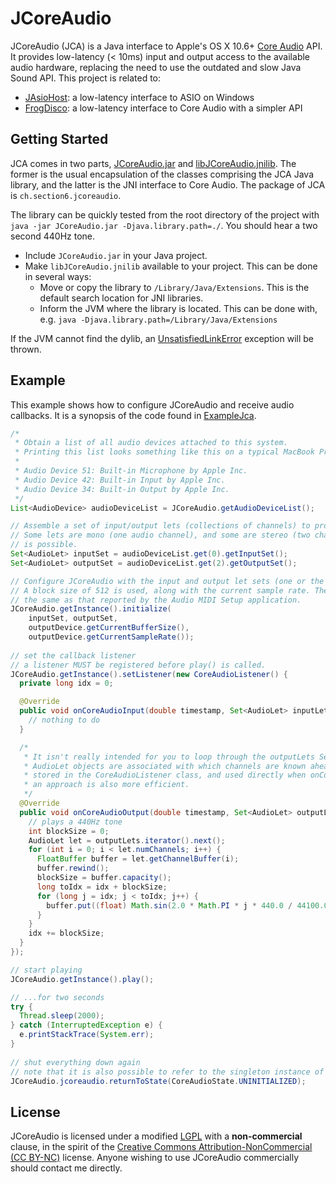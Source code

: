 # JCoreAudio
JCoreAudio (JCA) is a Java interface to Apple's OS X 10.6+ [Core Audio](http://developer.apple.com/library/ios/#documentation/MusicAudio/Conceptual/CoreAudioOverview/Introduction/Introduction.html) API. It provides low-latency (< 10ms) input and output access to the available audio hardware, replacing the need to use the outdated and slow Java Sound API. This project is related to:
* [JAsioHost](https://github.com/mhroth/jasiohost): a low-latency interface to ASIO on Windows
* [FrogDisco](https://github.com/mhroth/FrogDisco): a low-latency interface to Core Audio with a simpler API


## Getting Started

JCA comes in two parts, [JCoreAudio.jar]() and [libJCoreAudio.jnilib](). The former is the usual encapsulation of the classes comprising the JCA Java library, and the latter is the JNI interface to Core Audio. The package of JCA is `ch.section6.jcoreaudio`.

The library can be quickly tested from the root directory of the project with `java -jar JCoreAudio.jar -Djava.library.path=./`. You should hear a two second 440Hz tone.

+ Include `JCoreAudio.jar` in your Java project.
+ Make `libJCoreAudio.jnilib` available to your project. This can be done in several ways:
  + Move or copy the library to `/Library/Java/Extensions`. This is the default search location for JNI libraries.
  + Inform the JVM where the library is located. This can be done with, e.g. `java -Djava.library.path=/Library/Java/Extensions`

If the JVM cannot find the dylib, an [UnsatisfiedLinkError](http://docs.oracle.com/javase/1.4.2/docs/api/java/lang/UnsatisfiedLinkError.html) exception will be thrown.


## Example
This example shows how to configure JCoreAudio and receive audio callbacks. It is a synopsis of the code found in [ExampleJca](https://github.com/section6/JCoreAudio/blob/master/src/ch/section6/jcoreaudio/ExampleJca.java).

```Java
/*
 * Obtain a list of all audio devices attached to this system.
 * Printing this list looks something like this on a typical MacBook Pro:
 *
 * Audio Device 51: Built-in Microphone by Apple Inc.
 * Audio Device 42: Built-in Input by Apple Inc.
 * Audio Device 34: Built-in Output by Apple Inc.
 */
List<AudioDevice> audioDeviceList = JCoreAudio.getAudioDeviceList();

// Assemble a set of input/output lets (collections of channels) to provide input and output.
// Some lets are mono (one audio channel), and some are stereo (two channels), but any number
// is possible.
Set<AudioLet> inputSet = audioDeviceList.get(0).getInputSet();
Set<AudioLet> outputSet = audioDeviceList.get(2).getOutputSet();

// Configure JCoreAudio with the input and output let sets (one or the other may also be null.
// A block size of 512 is used, along with the current sample rate. The current sample rate is
// the same as that reported by the Audio MIDI Setup application.
JCoreAudio.getInstance().initialize(
    inputSet, outputSet,
    outputDevice.getCurrentBufferSize(),
    outputDevice.getCurrentSampleRate());
    
// set the callback listener
// a listener MUST be registered before play() is called.
JCoreAudio.getInstance().setListener(new CoreAudioListener() {
  private long idx = 0;

  @Override
  public void onCoreAudioInput(double timestamp, Set<AudioLet> inputLets) {
    // nothing to do
  }

  /*
   * It isn't really intended for you to loop through the outputLets Set as shown here. Typically which
   * AudioLet objects are associated with which channels are known ahead of time (from initialisation),
   * stored in the CoreAudioListener class, and used directly when onCoreAudioOutput is called. Such
   * an approach is also more efficient.
   */
  @Override
  public void onCoreAudioOutput(double timestamp, Set<AudioLet> outputLets) {
    // plays a 440Hz tone
    int blockSize = 0;
    AudioLet let = outputLets.iterator().next();
    for (int i = 0; i < let.numChannels; i++) {
      FloatBuffer buffer = let.getChannelBuffer(i);
      buffer.rewind();
      blockSize = buffer.capacity();
      long toIdx = idx + blockSize;
      for (long j = idx; j < toIdx; j++) {
        buffer.put((float) Math.sin(2.0 * Math.PI * j * 440.0 / 44100.0));
      }
    }
    idx += blockSize;
  }
});

// start playing
JCoreAudio.getInstance().play();

// ...for two seconds
try {
  Thread.sleep(2000);
} catch (InterruptedException e) {
  e.printStackTrace(System.err);
}
    
// shut everything down again
// note that it is also possible to refer to the singleton instance of JCoreAudio directly
JCoreAudio.jcoreaudio.returnToState(CoreAudioState.UNINITIALIZED);
```

## License
JCoreAudio is licensed under a modified [LGPL](http://www.gnu.org/licenses/lgpl.html) with a **non-commercial** clause, in the spirit of the [Creative Commons Attribution-NonCommercial (CC BY-NC)](http://creativecommons.org/licenses/by-nc/3.0/) license. Anyone wishing to use JCoreAudio commercially should contact me directly.
